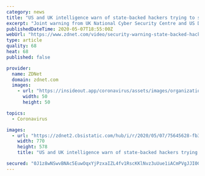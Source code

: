 ```yaml
---
category: news
title: "US and UK intelligence warn of state-backed hackers trying to steal COVID-19 research"
excerpt: "Joint warning from UK National Cyber Security Centre and US Department of Homeland Security warns that cyberattackers are actively targeting healthcare with a variety of hacking tricks."
publishedDateTime: 2020-05-07T18:55:00Z
webUrl: "https://www.zdnet.com/video/security-warning-state-backed-hackers-are-trying-to-steal-coronavirus-research/"
type: article
quality: 68
heat: 68
published: false

provider:
  name: ZDNet
  domain: zdnet.com
  images:
    - url: "https://insideout.app/coronavirus/assets/images/organizations/zdnet.com-50x50.jpg"
      width: 50
      height: 50

topics:
  - Coronavirus

images:
  - url: "https://zdnet2.cbsistatic.com/hub/i/r/2020/05/07/75645628-fb30-403e-b79b-05bf66d82f45/thumbnail/770x578/7d9160a2c6aa1b6c90818d3a423ac72c/security-warning-statebacked-hackers-are-5eb2b1b41c719e4526591e12-1-may-07-2020-16-59-19-poster.jpg"
    width: 770
    height: 578
    title: "US and UK intelligence warn of state-backed hackers trying to steal COVID-19 research"

secured: "0J1z8wNSwvBNAc5EuwOqxYjPzxaIZL4fv1RscKKlNvz3uUue1iACmPVgJJI0G0AbSyF2fccZVHZp8Udl/mowK8rLly1FSkUqkL/TK3uyyHvTms/udx6TDuf63EK8RyQwCY5oQ1i9T3QGpuyGWZAjzioxrUMrYMhtJ9Tf09XGYtDQHGrLSuZkGCPhj2hSzK+90KanQj+KhJK/sHK/CPROzHJUd0DLWZuyimdk6KAWomSIf9QDJzYMkJNotUF1vuH56BXMO+4RrGKwzzNB94PNAUlu31rved3Y41FeBrh2n8RFC/25fzK/G/W/ThXykGzsmWiEgcYXvH9e9FFAGVBs0063lpv1tVSeYWXr+i+JQ/IMloHNQk7H1ovdmEhqJ2jIZwu6ESS3inyfh4KQ8IwEDH7P8/jT/wcRJR6V/Fies5yuk71VRRi6XzuW9MlIsNtERjjOJHrq+7H9L3/YGfcTVS1hMozcBc9AEzq8oXxkyfo=;Otz38YFHOkci4CD2P45rDA=="
---
```


